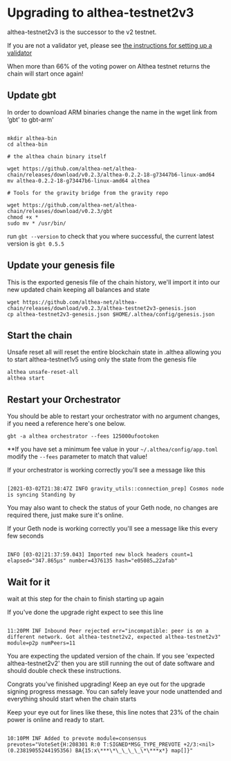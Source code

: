 # Upgrading to althea-testnet2v3

althea-testnet2v3 is the successor to the v2 testnet.

If you are not a validator yet, please see [the instructions for setting up a validator](setting-up-a-validator.md)

When more than 66% of the voting power on Althea testnet returns the chain will start once again!

## Update gbt

In order to download ARM binaries change the name in the wget link from ‘gbt' to gbt-arm'

```

mkdir althea-bin
cd althea-bin

# the althea chain binary itself

wget https://github.com/althea-net/althea-chain/releases/download/v0.2.3/althea-0.2.2-18-g73447b6-linux-amd64
mv althea-0.2.2-18-g73447b6-linux-amd64 althea

# Tools for the gravity bridge from the gravity repo

wget https://github.com/althea-net/althea-chain/releases/download/v0.2.3/gbt
chmod +x *
sudo mv * /usr/bin/

```

run `gbt --version` to check that you where successful, the current latest version is `gbt 0.5.5`

## Update your genesis file

This is the exported genesis file of the chain history, we'll import it into our new updated chain keeping all balances and state

```
wget https://github.com/althea-net/althea-chain/releases/download/v0.2.3/althea-testnet2v3-genesis.json
cp althea-testnet2v3-genesis.json $HOME/.althea/config/genesis.json
```

## Start the chain

Unsafe reset all will reset the entire blockchain state in .althea allowing you to start althea-testnet1v5 using only the state from the genesis file

```
althea unsafe-reset-all
althea start
```

## Restart your Orchestrator

You should be able to restart your orchestrator with no argument changes, if you need a reference
here's one below.

```
gbt -a althea orchestrator --fees 125000ufootoken
```

\*\*If you have set a minimum fee value in your `~/.althea/config/app.toml` modify the `--fees` parameter to match that value!

If your orchestrator is working correctly you'll see a message like this

```

[2021-03-02T21:38:47Z INFO gravity_utils::connection_prep] Cosmos node is syncing Standing by

```

You may also want to check the status of your Geth node, no changes are required there, just make sure it's online.

If your Geth node is working correctly you'll see a message like this every few seconds

```

INFO [03-02|21:37:59.043] Imported new block headers count=1 elapsed="347.865µs" number=4376135 hash="e05085…22afab"

```

## Wait for it

wait at this step for the chain to finish starting up again

If you've done the upgrade right expect to see this line

```

11:20PM INF Inbound Peer rejected err="incompatible: peer is on a different network. Got althea-testnet2v2, expected althea-testnet2v3" module=p2p numPeers=11

```

You are expecting the updated version of the chain. If you see 'expected althea-testnet2v2' then you are still running the out of date software and should double check these instructions.

Congrats you've finished upgrading! Keep an eye out for the upgrade signing progress message. You can safely leave your node unattended and everything should start when the chain starts

Keep your eye out for lines like these, this line notes that 23% of the chain power is online and ready to start.

```

10:10PM INF Added to prevote module=consensus prevotes="VoteSet{H:208301 R:0 T:SIGNED*MSG_TYPE_PREVOTE +2/3:<nil>(0.23819055244195356) BA{15:x\***\*\_\_\_\_\*\***x*} map[]}"

```
